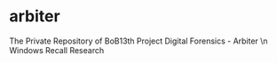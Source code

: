 # arbiter
The Private Repository of BoB13th Project Digital Forensics - Arbiter
\n Windows Recall Research
